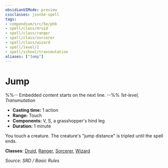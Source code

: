 ```yaml
---
obsidianUIMode: preview
cssclasses: json5e-spell
tags:
- compendium/src/5e/phb
- spell/class/druid
- spell/class/ranger
- spell/class/sorcerer
- spell/class/wizard
- spell/level/1
- spell/school/transmutation
aliases: ["Jump"]
---
```

# Jump
%%-- Embedded content starts on the next line. --%%
*1st-level, Transmutation*  

- **Casting time:** 1 action
- **Range:** Touch
- **Components:** V, S, a grasshopper's hind leg
- **Duration:** 1 minute

You touch a creature. The creature's "jump distance" is tripled until the spell ends.

**Classes**: [Druid](System%20Resources/DND%20Wiki/Classes/Druid/Druid.md), [Ranger](Ranger.md), [Sorcerer](Sorcerer.md), [Wizard](Wizard.md)

*Source: SRD / Basic Rules*
